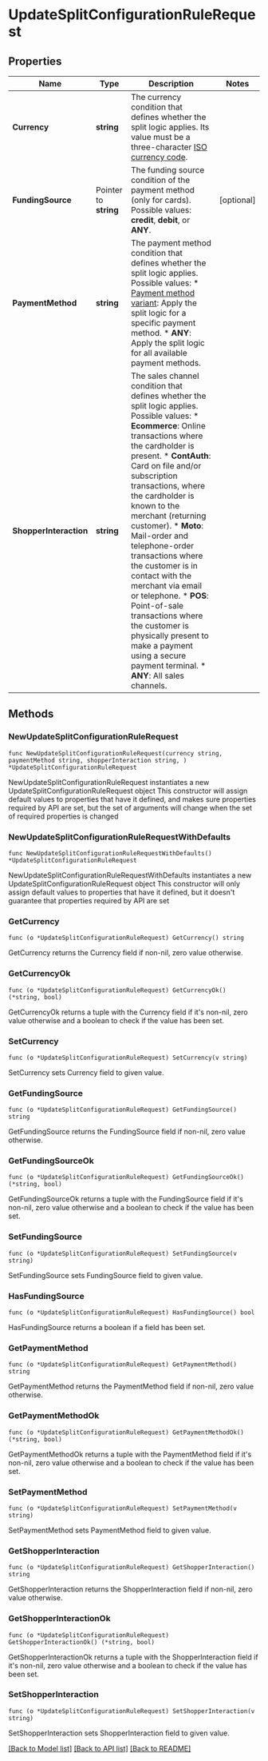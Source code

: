 # UpdateSplitConfigurationRuleRequest

## Properties

Name | Type | Description | Notes
------------ | ------------- | ------------- | -------------
**Currency** | **string** | The currency condition that defines whether the split logic applies. Its value must be a three-character [ISO currency code](https://en.wikipedia.org/wiki/ISO_4217). | 
**FundingSource** | Pointer to **string** | The funding source condition of the payment method (only for cards).  Possible values: **credit**, **debit**, or **ANY**. | [optional] 
**PaymentMethod** | **string** | The payment method condition that defines whether the split logic applies.  Possible values: * [Payment method variant](https://docs.adyen.com/development-resources/paymentmethodvariant): Apply the split logic for a specific payment method. * **ANY**: Apply the split logic for all available payment methods. | 
**ShopperInteraction** | **string** | The sales channel condition that defines whether the split logic applies.  Possible values: * **Ecommerce**: Online transactions where the cardholder is present. * **ContAuth**: Card on file and/or subscription transactions, where the cardholder is known to the merchant (returning customer). * **Moto**: Mail-order and telephone-order transactions where the customer is in contact with the merchant via email or telephone. * **POS**: Point-of-sale transactions where the customer is physically present to make a payment using a secure payment terminal. * **ANY**: All sales channels. | 

## Methods

### NewUpdateSplitConfigurationRuleRequest

`func NewUpdateSplitConfigurationRuleRequest(currency string, paymentMethod string, shopperInteraction string, ) *UpdateSplitConfigurationRuleRequest`

NewUpdateSplitConfigurationRuleRequest instantiates a new UpdateSplitConfigurationRuleRequest object
This constructor will assign default values to properties that have it defined,
and makes sure properties required by API are set, but the set of arguments
will change when the set of required properties is changed

### NewUpdateSplitConfigurationRuleRequestWithDefaults

`func NewUpdateSplitConfigurationRuleRequestWithDefaults() *UpdateSplitConfigurationRuleRequest`

NewUpdateSplitConfigurationRuleRequestWithDefaults instantiates a new UpdateSplitConfigurationRuleRequest object
This constructor will only assign default values to properties that have it defined,
but it doesn't guarantee that properties required by API are set

### GetCurrency

`func (o *UpdateSplitConfigurationRuleRequest) GetCurrency() string`

GetCurrency returns the Currency field if non-nil, zero value otherwise.

### GetCurrencyOk

`func (o *UpdateSplitConfigurationRuleRequest) GetCurrencyOk() (*string, bool)`

GetCurrencyOk returns a tuple with the Currency field if it's non-nil, zero value otherwise
and a boolean to check if the value has been set.

### SetCurrency

`func (o *UpdateSplitConfigurationRuleRequest) SetCurrency(v string)`

SetCurrency sets Currency field to given value.


### GetFundingSource

`func (o *UpdateSplitConfigurationRuleRequest) GetFundingSource() string`

GetFundingSource returns the FundingSource field if non-nil, zero value otherwise.

### GetFundingSourceOk

`func (o *UpdateSplitConfigurationRuleRequest) GetFundingSourceOk() (*string, bool)`

GetFundingSourceOk returns a tuple with the FundingSource field if it's non-nil, zero value otherwise
and a boolean to check if the value has been set.

### SetFundingSource

`func (o *UpdateSplitConfigurationRuleRequest) SetFundingSource(v string)`

SetFundingSource sets FundingSource field to given value.

### HasFundingSource

`func (o *UpdateSplitConfigurationRuleRequest) HasFundingSource() bool`

HasFundingSource returns a boolean if a field has been set.

### GetPaymentMethod

`func (o *UpdateSplitConfigurationRuleRequest) GetPaymentMethod() string`

GetPaymentMethod returns the PaymentMethod field if non-nil, zero value otherwise.

### GetPaymentMethodOk

`func (o *UpdateSplitConfigurationRuleRequest) GetPaymentMethodOk() (*string, bool)`

GetPaymentMethodOk returns a tuple with the PaymentMethod field if it's non-nil, zero value otherwise
and a boolean to check if the value has been set.

### SetPaymentMethod

`func (o *UpdateSplitConfigurationRuleRequest) SetPaymentMethod(v string)`

SetPaymentMethod sets PaymentMethod field to given value.


### GetShopperInteraction

`func (o *UpdateSplitConfigurationRuleRequest) GetShopperInteraction() string`

GetShopperInteraction returns the ShopperInteraction field if non-nil, zero value otherwise.

### GetShopperInteractionOk

`func (o *UpdateSplitConfigurationRuleRequest) GetShopperInteractionOk() (*string, bool)`

GetShopperInteractionOk returns a tuple with the ShopperInteraction field if it's non-nil, zero value otherwise
and a boolean to check if the value has been set.

### SetShopperInteraction

`func (o *UpdateSplitConfigurationRuleRequest) SetShopperInteraction(v string)`

SetShopperInteraction sets ShopperInteraction field to given value.



[[Back to Model list]](../README.md#documentation-for-models) [[Back to API list]](../README.md#documentation-for-api-endpoints) [[Back to README]](../README.md)


